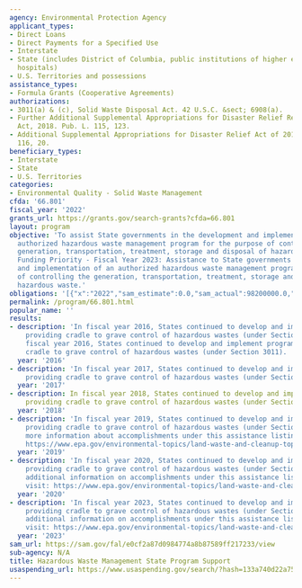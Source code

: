 ```yaml
---
agency: Environmental Protection Agency
applicant_types:
- Direct Loans
- Direct Payments for a Specified Use
- Interstate
- State (includes District of Columbia, public institutions of higher education and
  hospitals)
- U.S. Territories and possessions
assistance_types:
- Formula Grants (Cooperative Agreements)
authorizations:
- 3011(a) & (c), Solid Waste Disposal Act. 42 U.S.C. &sect; 6908(a).
- Further Additional Supplemental Appropriations for Disaster Relief Requirements
  Act, 2018. Pub. L. 115, 123.
- Additional Supplemental Appropriations for Disaster Relief Act of 2019. Pub. L.
  116, 20.
beneficiary_types:
- Interstate
- State
- U.S. Territories
categories:
- Environmental Quality - Solid Waste Management
cfda: '66.801'
fiscal_year: '2022'
grants_url: https://grants.gov/search-grants?cfda=66.801
layout: program
objective: 'To assist State governments in the development and implementation of an
  authorized hazardous waste management program for the purpose of controlling the
  generation, transportation, treatment, storage and disposal of hazardous wastes.
  Funding Priority - Fiscal Year 2023: Assistance to State governments in the development
  and implementation of an authorized hazardous waste management program for the purpose
  of controlling the generation, transportation, treatment, storage and disposal of
  hazardous waste.'
obligations: '[{"x":"2022","sam_estimate":0.0,"sam_actual":98200000.0,"usa_spending_actual":38037931.0},{"x":"2023","sam_estimate":100300000.0,"sam_actual":0.0,"usa_spending_actual":57837510.0},{"x":"2024","sam_estimate":103547000.0,"sam_actual":0.0,"usa_spending_actual":39998290.0}]'
permalink: /program/66.801.html
popular_name: ''
results:
- description: 'In fiscal year 2016, States continued to develop and implement programs
    providing cradle to grave control of hazardous wastes (under Section 3011). In
    fiscal year 2016, States continued to develop and implement programs providing
    cradle to grave control of hazardous wastes (under Section 3011). '
  year: '2016'
- description: 'In fiscal year 2017, States continued to develop and implement programs
    providing cradle to grave control of hazardous wastes (under Section 3011). '
  year: '2017'
- description: In fiscal year 2018, States continued to develop and implement programs
    providing cradle to grave control of hazardous wastes (under Section 3011)
  year: '2018'
- description: 'In fiscal year 2019, States continued to develop and implement programs
    providing cradle to grave control of hazardous wastes (under Section 3011).  For
    more information about accomplishments under this assistance listing, please visit:
    https://www.epa.gov/environmental-topics/land-waste-and-cleanup-topics'
  year: '2019'
- description: 'In fiscal year 2020, States continued to develop and implement programs
    providing cradle to grave control of hazardous wastes (under Section 3011). For
    additional information on accomplishments under this assistance listing, please
    visit: https://www.epa.gov/environmental-topics/land-waste-and-cleanup-topics'
  year: '2020'
- description: 'In fiscal year 2023, States continued to develop and implement programs
    providing cradle to grave control of hazardous wastes (under Section 3011). For
    additional information on accomplishments under this assistance listing, please
    visit: https://www.epa.gov/environmental-topics/land-waste-and-cleanup-topics.'
  year: '2023'
sam_url: https://sam.gov/fal/e0cf2a87d0984774a8b87589ff217233/view
sub-agency: N/A
title: Hazardous Waste Management State Program Support
usaspending_url: https://www.usaspending.gov/search/?hash=133a740d22a75cd230c6ecbed7067dc9
---
```

